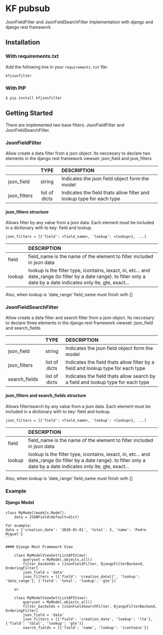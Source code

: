 # KF pubsub

JsonFieldFilter and JsonFieldSearchFilter implementation with django and django rest framework

## Installation

### With requirements.txt

Add the following line in your `requirements.txt` file:

```
kfjsonfilter
```

### With PIP

```bash
$ pip install kfjsonfilter
```

## Getting Started

There are implemented two base filters: JsonFieldFilter and JsonFieldSearchFilter.

### JsonFieldFilter

Allow create a data filter from a json object. Its neccesary to declare two elements in the django rest framework viewset: json_field and json_filters


|   | TYPE | DESCRIPTION |
| :------------ |:---------------:| :-----|
| json_field      | string | Indicates the json field object form the model |
| json_filters      | list of dicts        |   Indicates the field thats allow filter and lookup type for each type |

#### json_filters structure

Allows filter by any value from a json data. Each element must be included in a dictionary with to key: field and lookup.

	json_filters = [{'field': <field_name>, 'lookup': <lookup>}, ...]

|   | DESCRIPTION |
| :------------ |:---------------|
| field      | field_name is the name of the element to filter included in json data |
| lookup      | lookup is the filter type, icontains, iexact, in, etc... and date_range (to filter by a date range). to filter only a date by a date indicates only lte, gte, exact...        |  

Also, when lookup is 'date_range' field_name must finish with []


### JsonFieldSearchFilter

Allow create a data filter and search filter from a json object. Its neccesary to declare three elements in the django rest framework viewset: json_field and search_fields


|   | TYPE | DESCRIPTION |
| :------------ |:-----------------------:| :-----|
| json_field      | string         | Indicates the json field object form the model |
| json_filters      | list of dicts                |   Indicates the field thats allow filter by a field and lookup type for each type |
| search_fields      | list of dicts                |   Indicates the field thats allow search by a field and lookup type for each type |

#### json_filters and search_fields structure

Allows filter/search by any value from a json data. Each element must be included in a dictionary with to key: field and lookup.

	json_filters = [{'field': <field_name>, 'lookup': <lookup>}, ...]

|   | DESCRIPTION |
| :------------ |:---------------|
| field      | field_name is the name of the element to filter included in json data |
| lookup      | lookup is the filter type, icontains, iexact, in, etc... and date_range (to filter by a date range). to filter only a date by a date indicates only lte, gte, exact...        |  

Also, when lookup is 'date_range' field_name must finish with []

### Example

#### Django Model

	class MyModel(models.Model):
		data = JSONField(default=dict)


```
For example:
data = {'creation_date': '2020-01-01', 'total': 3, 'name': 'Pedro Miguel'}
``

#### Django Rest Framework View

	class MyModelViewSet(ListAPIView):
		queryset = MyModel.objects.all()
		filter_backends = [JsonFieldFilter, DjangoFilterBackend, OrderingFilter]
		json_field = 'data'
		json_filters = [{'field': 'creation_date[]', 'lookup': 'date_range'}, {'field': 'total', 'lookup': 'gte'}]

	or

	class MyModelViewSet(ListAPIView):
		queryset = MyModel.objects.all()
		filter_backends = [JsonFieldSearchFilter, DjangoFilterBackend, OrderingFilter]
		json_field = 'data'
		json_filters = [{'field': 'creation_date', 'lookup': 'lte'}, {'field': 'total', 'lookup': 'gte'}]	
		search_fields = [{'field': 'name', 'lookup': 'icontains'}]	

